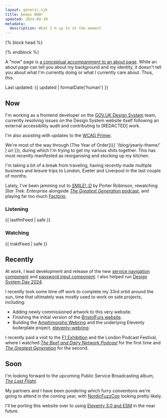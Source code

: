 ```yaml
---
layout: generic.njk
title: beeps NOW!
updated: 2024-09-30
metadata:
  description: What I'm up to at the moment
---
```


{% block head %}

<style>.page-api-feed { list-style-type: none; padding-inline: 0; } .page-api-feed li { border-block-end: 1px solid var(--color-furniture); padding-block: var(--space-2); } .page-api-feed img { float: inline-start; margin-block-end: 0; margin-inline-end: var(--space-1); }</style>

{% endblock %}

A "now" page is [a conceptual accompaniment to an about page](https://nownownow.com/about). While an about page can tell you about my background and my identity, it doesn't tell you about what I'm currently doing or what I currently care about. Thus, this.

Last updated: {{ updated | formatDate('human') }}

## Now

I'm working as a frontend developer on the [GOV.UK Design System](https://design-system.service.gov.uk/) team, currently resolving issues on the Design System website itself following an external accessibility audit and contributing to [REDACTED] work.

I'm also assisting with updates to the [WCAG Primer](https://alphagov.github.io/wcag-primer/).

We're most of the way through [The Year of Order]({{ '/blog/yearly-theme/' | url }}), during which I'm trying to get my various shits together. This has most recently manifested as reorganising and stocking up my kitchen.

I'm taking a bit of a break from traveling, having recently made multiple business and leisure trips to London, Exeter and Liverpool in the last couple of months.

Lately, I've been jamming out to [_SMILE! :D_](https://album.link/gb/i/1740856393) by Porter Robinson, rewatching _Star Trek: Enterprise_ alongside [_The Greatest Generation_ podcast](https://maximumfun.org/podcasts/greatest-generation/), and playing far too much [Factorio](https://www.factorio.com/).

### Listening

{{ lastfmFeed | safe }}

### Watching

{{ traktFeed | safe }}

## Recently

At work, I lead development and release of the new [service navigation component](https://design-system.service.gov.uk/components/service-navigation/) and [password input component](https://design-system.service.gov.uk/components/password-input/). I also helped run [Design System Day 2024](https://design-system.service.gov.uk/community/design-system-day-2024/).

I recently took some time off work to complete my 33rd orbit around the sun, time that ultimately was mostly used to work on side projects, including:

- Adding newly commissioned artwork to this very website.
- Finishing the initial version of the [BristolFurs website](https://bristolfurs.co.uk).
- Building the [Amphimorpho Webring](https://noodle-r.ing/) and the underlying Eleventy boilerplate project, [eleventy-webring](https://github.com/querkmachine/eleventy-webring).

I recently paid a visit to the [F1 Exhibition](https://f1exhibition.com/london/) and the London Podcast Festival, where I watched [_The Beef and Dairy Network Podcast_](https://maximumfun.org/podcasts/beef-and-dairy-network/) for the first time and [_The Greatest Generation_](https://maximumfun.org/podcasts/greatest-generation/) for the second.

## Soon

I'm looking forward to the upcoming Public Service Broadcasting album, [_The Last Flight_](https://album.link/i/1748134573).

My partners and I have been pondering which furry conventions we're going to attend in the coming year, with [NordicFuzzCon](https://nordicfuzzcon.org/) looking pretty likely.

I'll be porting this website over to using [Eleventy 3.0 and ESM](https://www.11ty.dev/blog/canary-eleventy-v3/) in the near future.
